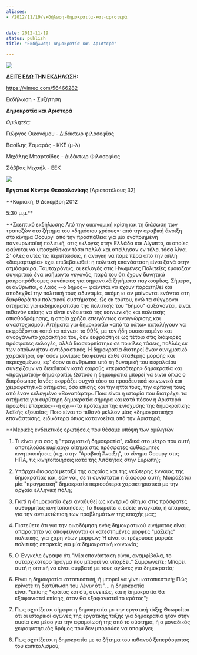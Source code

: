 ```yaml
---
aliases:
- /2012/11/19/εκδήλωση-δημοκρατία-και-αριστερά


date: 2012-11-19
status: publish
title: "Εκδήλωση: Δημοκρατία και Αριστερά"

---
```

![](%7B%7B%20site.baseurl%20%7D%7D/assets/728px-eugc3a8ne_delacroix_-_la_libertc3a9_guidant_le_peuple.jpg)

[**ΔΕΙΤΕ ΕΔΩ ΤΗΝ ΕΚΔΗΛΩΣΗ:** ](https://vimeo.com/56466282)

https://vimeo.com/56466282

Εκδήλωση - Συζήτηση

**Δημοκρατία και Αριστερά**

*Ομιλητές:*

Γιώργος Οικονόμου - Διδάκτωρ φιλοσοφίας

Βασίλης Σαμαράς - ΚΚΕ (μ-λ)

Μιχάλης Μπαρτσίδης - Διδάκτωρ Φιλοσοφίας

Σάββας Μιχαήλ - ΕΕΚ





![](%7B%7B%20site.baseurl%20%7D%7D/assets/cleardot.gif)







**Εργατικό Κέντρο Θεσσαλονίκης** [Αριστοτέλους 32]

**Κυριακή, 9 Δεκέμβρη 2012

5:30 μ.μ.**



**Σκεπτικό εκδήλωσης
Από την οικονομική κρίση και τη διάσωση των τραπεζών στο ζήτημα του «δημόσιου χρέους»· από την αραβική άνοιξη στο κίνημα Occupy· από την προσπάθεια για μία ενοποιημένη πανευρωπαϊκή πολιτική, στις εκλογές στην Ελλάδα και Αίγυπτο, οι οποίες φαίνεται να υποσχέθηκαν τόσα πολλά και απείλησαν εν τέλει τόσα λίγα. Σ' όλες αυτές τις περιπτώσεις, η ανάγκη να πάμε πέρα από την απλή «διαμαρτυρία» έχει επιβεβαιωθεί: η πολιτική επανάσταση είναι ξανά στην ατμόσφαιρα. Ταυτοχρόνως, οι εκλογές στις Ηνωμένες Πολιτείες έμοιαζαν συγκριτικά ένα ασήμαντο γεγονός, παρά του ότι έχουν δυνητικά μακροπρόθεσμες συνέπειες για σημαντικά ζητήματα παγκοσμίως. Σήμερα, οι άνθρωποι, ο λαός --ο δήμος-- φαίνεται να έχουν παραιτηθεί και αποδεχθεί την πολιτική τους αδυναμία, ακόμη κι αν μαίνονται ενάντια στη διαφθορά του πολιτικού συστήματος. Ως εκ τούτου, ενώ τα σύγχρονα αιτήματα για εκδημοκρατισμο της πολιτικής του "δήμου" αυξάνονται, είναι πιθανόν επίσης να είναι ενδεικτικά της κοινωνικής και πολιτικής οπισθοδρόμησης, η οποία χρήζει επειγόντως αναγνώρισης και αναστοχασμού. Αιτήματα για δημοκρατία «από τα κάτω» καταλήγουν να εκφράζονται «από τα πάνω»: το 99%, με τον ήδη συσκοτισμένο και ανοργάνωτο χαρακτήρα του, δεν εκφράστηκε ως τέτοιο στις διάφορες πρόσφατες εκλογές, αλλά διασκορπίστηκε σε ποικίλες τάσεις, πολλές εκ των οποίων ήταν αντιδραστικές. Η δημοκρατία διατηρεί έναν αινιγματικό χαρακτήρα, εφ' όσον μονίμως διαφεύγει κάθε σταθερής μορφής και περιεχομένου, εφ' όσον οι άνθρωποι υπό τη δυναμική του κεφαλαίου συνεχίζουν να διεκδικούν κατά καιρούς «περισσότερη» δημοκρατία και «πραγματική» δημοκρατία. Ωστόσο η δημοκρατία μπορεί να είναι όπως ο διπρόσωπος Ιανός: εκφράζει συχνά τόσο τα προοδευτικά κοινωνικά και χειραφετητικά αιτήματα, όσο επίσης και την ήττα τους, την αρπαγή τους από έναν εκλεγμένο «Βοναπάρτη». Ποια είναι η ιστορία που διατρέχει τα αιτήματα για ευρύτερη δημοκρατία σήμερα και κατά πόσον η Αριστερά προωθεί επαρκώς---ή όχι---το πρόταγμα της ενίσχυσης της δημοκρατικής λαϊκής εξουσίας; Ποιο είναι το πιθανό μέλλον μίας «δημοκρατικής» επανάστασης, ειδικότερα όπως κατανοείται από την Αριστερά;

**Μερικές ενδεικτικές ερωτήσεις που θέσαμε υπόψη των ομιλητών
1. Τι είναι για σας η "πραγματική δημοκρατία", ειδικά στο μέτρο που αυτή αποτελούσε κυρίαρχο αίτημα στις πρόσφατες αυθόρμητες κινητοποιήσεις (π.χ. στην "Αραβική Άνοιξη", το κίνημα Occupy στις ΗΠΑ, τις κινητοποιήσεις κατά της λιτότητας στην Ευρώπη);

2. Υπάρχει διαφορά μεταξύ της αρχαίας και της νεώτερης έννοιας της δημοκρατίας και, εάν ναι, σε τι συνίσταται η διαφορά αυτή; Μοιράζεται μία "πραγματική" δημοκρατία περισσότερα χαρακτηριστικά με την αρχαία ελληνική πόλη;

3. Γιατί η δημοκρατία έχει αναδυθεί ως κεντρικό αίτημα στις πρόσφατες αυθόρμητες κινητοποιήσεις; Το θεωρείτε κι εσείς αναγκαίο, ή επαρκές, για την αντιμετώπιση των προβλημάτων της εποχής μας;

4. Πιστεύετε ότι για την οικοδόμηση ενός δημοκρατικού κινήματος είναι απαραίτητο να αποφεύγονται οι κατεστημένες μορφές "μαζικής" πολιτικής, για χάρη νέων μορφών; Ή είναι οι τρέχουσες μορφές πολιτικής επαρκείς για μία δημοκρατική κοινωνία;

5. Ο Ένγκελς έγραψε ότι "Μία επανάσταση είναι, αναμφίβολα, το αυταρχικότερο πράγμα που μπορεί να υπάρξει." Συμφωνείτε; Μπορεί αυτή η οπτική να είναι συμβατή με τους αγώνες για δημοκρατία;

6. Είναι η δημοκρατία καταπιεστική, ή μπορεί να γίνει καταπιεστική; Πώς κρίνετε τη διατύπωση του Λένιν ότι "... η δημοκρατία είναι *επίσης *κράτος και ότι, συνεπώς, και η δημοκρατία θα εξαφανιστεί επίσης, όταν θα εξαφανιστεί το κράτος";

7. Πως σχετίζεται σήμερα η δημοκρατία με την εργατική τάξη; Θεωρείται ότι οι ιστορικοί αγώνες της εργατικής τάξης για δημοκρατία ήταν στην ουσία ένα μέσο για την αφομοίωσή της από το σύστημα, ή ο μοναδικός χειραφετητικός δρόμος που δεν μπορούσε να αποφύγει;

8. Πως σχετίζεται η δημοκρατία με το ζήτημα του πιθανού ξεπεράσματος του καπιταλισμού;
